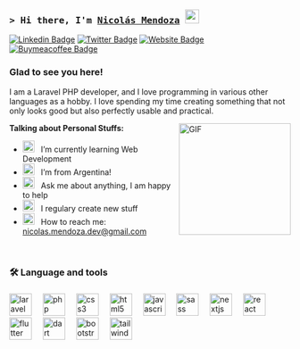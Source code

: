 <!-- List Of Websites-->
[mysite]: https://mendozanicolas.github.io/
[linkedin]: https://www.linkedin.com/in/mendoza-nicolas/
[twitter]: https://twitter.com/httpfaka
[github]: https://github.com/MendozaNicolas
[gmail]: mailto:nicolas.mendoza.dev@gmail.com
[buymeacoffee]: https://www.buymeacoffee.com/nicolasmendoza
<!-- ![1711944682905](https://github.com/user-attachments/assets/583875e8-9aa7-4eeb-a6f5-54189c47383b) -->

### <samp>&gt; Hi there, I'm <a href="https://www.linkedin.com/in/mendoza-nicolas/" target="_blank">Nicolás Mendoza</a> <img src="https://media.giphy.com/media/hvRJCLFzcasrR4ia7z/giphy.gif" width="25"> </samp>

[![Linkedin Badge](https://img.shields.io/badge/-LinkedIn-0a66c2?style=flat-square&logo=Linkedin&logoColor=white)][linkedin]
[![Twitter Badge](https://img.shields.io/badge/-Twitter-000000?style=flat-square&logo=X&logoColor=white)][twitter]
[![Website Badge](https://img.shields.io/badge/Website-1d2128?style=flat-square&logo=google-chrome&logoColor=white)][mysite]
[![Buymeacoffee Badge](https://img.shields.io/badge/-buy_me_a%C2%A0coffee-gray?logo=buy-me-a-coffee)][buymeacoffee]

### Glad to see you here! &nbsp; 

I am a Laravel PHP developer, and I love programming in various other languages as a hobby.
I love spending my time creating something that not only looks good but also perfectly usable and practical. 

<img align="right" alt="GIF" src="https://media3.giphy.com/media/qgQUggAC3Pfv687qPC/giphy.gif" height="200" />

**Talking about Personal Stuffs:**

- <img src="https://github.com/Gapur/Gapur/blob/main/assets/developer.gif?raw=true" width="21" />&nbsp;&nbsp; I’m currently learning Web Development
- <img src="https://github.com/Gapur/Gapur/blob/main/assets/lightning.gif?raw=true" width="21" />&nbsp;&nbsp; I’m from Argentina!
- <img src="https://github.com/Gapur/Gapur/blob/main/assets/message.gif?raw=true" width="21" />&nbsp;&nbsp; Ask me about anything, I am happy to help
- <img src="https://github.com/Gapur/Gapur/blob/main/assets/laptop.gif?raw=true" width="21" />&nbsp;&nbsp; I regulary create new stuff
- <img src="https://github.com/Gapur/Gapur/blob/main/assets/letterbox.gif?raw=true" width="21" />&nbsp;&nbsp; How to reach me: [nicolas.mendoza.dev@gmail.com][gmail]

<br>


<h3 align="left">🛠 Language and tools</h3>

###

<div align="left">
  <img src="https://laravel.com/img/logomark.min.svg" height="40" alt="laravel logo"  />
  <img width="12" />
  <img src="https://cdn.jsdelivr.net/gh/devicons/devicon/icons/php/php-original.svg" height="40" alt="php logo"  />
  <img width="12" />
  <img src="https://cdn.jsdelivr.net/gh/devicons/devicon/icons/css3/css3-original.svg" height="40" alt="css3 logo"  />
  <img width="12" />
  <img src="https://cdn.jsdelivr.net/gh/devicons/devicon/icons/html5/html5-original.svg" height="40" alt="html5 logo"  />
  <img width="12" />
  <img src="https://cdn.jsdelivr.net/gh/devicons/devicon/icons/javascript/javascript-original.svg" height="40" alt="javascript logo"  />
  <img width="12" />
  <img src="https://cdn.jsdelivr.net/gh/devicons/devicon/icons/sass/sass-original.svg" height="40" alt="sass logo"  />
  <img width="12" />
  <img src="https://cdn.jsdelivr.net/gh/devicons/devicon/icons/nextjs/nextjs-original.svg" height="40" alt="nextjs logo"  />
  <img width="12" />
  <img src="https://cdn.jsdelivr.net/gh/devicons/devicon/icons/react/react-original.svg" height="40" alt="react logo"  />
  <img width="12" />
  <img src="https://cdn.jsdelivr.net/gh/devicons/devicon/icons/flutter/flutter-original.svg" height="40" alt="flutter logo"  />
  <img width="12" />
  <img src="https://cdn.jsdelivr.net/gh/devicons/devicon/icons/dart/dart-original.svg" height="40" alt="dart logo"  />
  <img width="12" />
  <img src="https://cdn.jsdelivr.net/gh/devicons/devicon/icons/bootstrap/bootstrap-original.svg" height="40" alt="bootstrap logo"  />
  <img width="12" />
  <img src="https://cdn.jsdelivr.net/gh/devicons/devicon/icons/tailwindcss/tailwindcss-original-wordmark.svg" height="40" alt="tailwindcss logo"  />
</div>

###
</br>
